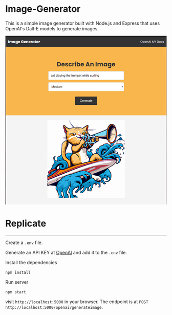 ﻿# Image-Generator

This is a simple image generator built with Node.js and Express that uses OpenAI's Dall-E models to generate images.

![Front Page](/public/img/cat_playing_trumpet_while_surfing.PNG)

# Replicate
- - - -
Create a `.env` file.

Generate an API KEY at [OpenAI](https://beta.openai.com/) and add it to the `.env` file.

Install the dependencies

```
npm install
```
Run server
```
npm start
```
visit `http://localhost:5000` in your browser.
The endpoint is at `POST http://localhost:5000/openai/generateimage`.
